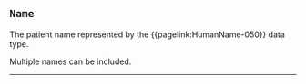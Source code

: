 ## `Name`


The patient name represented by the {{pagelink:HumanName-050}} data type.

Multiple names can be included.

---
